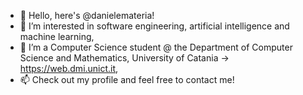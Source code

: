 - 👋 Hello, here's @danielemateria!
- 👀 I’m interested in software engineering, artificial intelligence and machine learning,
- 🌱 I’m a Computer Science student @ the Department of Computer Science and Mathematics, University of Catania -> https://web.dmi.unict.it,
- 📫 Check out my profile and feel free to contact me!

<!---
  // ////          //              //
  //     ///       //  //      //  //
  //        //     //    //  //    //
  //        //     //      //      //
  //        //     //              //
  //     ///       //              //
  // ////          //              //
--->
